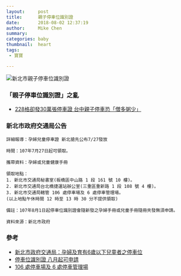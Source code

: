 ```yaml
---
layout:     post
title:      親子停車位識別證
date:       2018-08-02 12:37:19
author:     Mike Chen
summary:    
categories: baby
thumbnail:  heart
tags:
 - 寶寶

---
```

![新北市親子停車位識別證](https://i.imgur.com/OaUYVc6.jpg)

### 「親子停車位識別證」之亂
* [228格卻發30萬張停車證 台中親子停車恐「僧多粥少」](https://news.housefun.com.tw/news/article/455709203017.html)


### 新北市政府交通局公告
```
詳細報導：孕婦兒童停車證 新北搶先公布7/27發放

時間：107年7月27日起可領取。

攜帶資料：孕婦或兒童健康手冊

領取地點：
1. 新北市交通局秘書室(板橋區中山路 1 段 161 號 10 樓)。
2. 新北市交通局台北橋捷運站辦公室(三重區重新路 1 段 108 號 4 樓)。
3. 新北市交通局轄管 106 處停車場及 6 處停車管理場。
(以上地點午休時間 12 時至 13 時 30 分不提供領取)

備註：107年8月1日起停車位識別證會隨新發之孕婦手冊或兒童手冊隨冊夾發無須申請。

資料來源：新北市政府
```

### 參考
* [新北市政府交通局：孕婦及育有6歲以下兒童者之停車位](https://www.traffic.ntpc.gov.tw/home.jsp?id=265&parentpath=0,4,29)
* [停車位識別證 八月起可申請](https://tw.news.yahoo.com/%E5%AD%95%E5%A9%A6%E8%A6%AA%E5%AD%90%E5%81%9C%E8%BB%8A%E4%BD%8D%E8%AD%98%E5%88%A5%E8%AD%89-%E5%85%AB%E6%9C%88%E8%B5%B7%E5%8F%AF%E7%94%B3%E8%AB%8B-094011162.html)
* [106 處停車場及 6 處停車管理場](https://www.traffic.ntpc.gov.tw/userfiles/1130901/files/%E6%9C%AC%E5%B8%82%E3%80%8C%E5%AD%95%E5%A9%A6%E3%80%81%E8%82%B2%E6%9C%896%E6%AD%B2%E4%BB%A5%E4%B8%8B%E5%85%92%E7%AB%A5%E8%80%85%E5%81%9C%E8%BB%8A%E4%BD%8D%E8%AD%98%E5%88%A5%E8%AD%89%E3%80%8D%E7%99%BC%E8%AD%89%E5%9C%B0%E9%BB%9E(4).pdf)